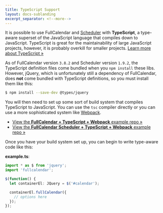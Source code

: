 ```yaml
---
title: TypeScript Support
layout: docs-sublanding
excerpt_separator: <!--more-->
---
```


It is possible to use FullCalendar and [Scheduler](/pricing) with **TypeScript**, a type-aware superset of the JavaScript language that compiles down to JavaScript.<!--more--> TypeScript is great for the maintainability of large JavaScript projects, however, it is probably overkill for smaller projects. [Learn more about TypeScript &raquo;](https://www.typescriptlang.org/)

As of FullCalendar version `3.8.2` and Scheduler version `1.9.2`, the TypeScript definition files come bundled when you `npm install` these libs. However, jQuery, which is unfortunately still a dependency of FullCalendar, does **not** come bundled with TypeScript definitions, so you must install them like this:

```sh
$ npm install --save-dev @types/jquery
```

You will then need to set up some sort of build system that compiles TypeScript to JavaScript. You can use the `tsc` compiler directly or you can use a more sophisticated system like [Webpack](https://webpack.js.org/).

- [View the **FullCalendar + TypeScript + Webpack** example repo &raquo;](https://github.com/fullcalendar/typescript-example/tree/v3)
- [View the **FullCalendar Scheduler + TypeScript + Webpack** example repo &raquo;](https://github.com/fullcalendar/scheduler-typescript-example/tree/v3)

Once you have your build system set up, you can begin to write type-aware code like this:

**example.ts**:

```ts
import * as $ from 'jquery';
import 'fullcalendar';

$(function() {
  let containerEl: JQuery = $('#calendar');

  containerEl.fullCalendar({
    // options here
  });
});
```
